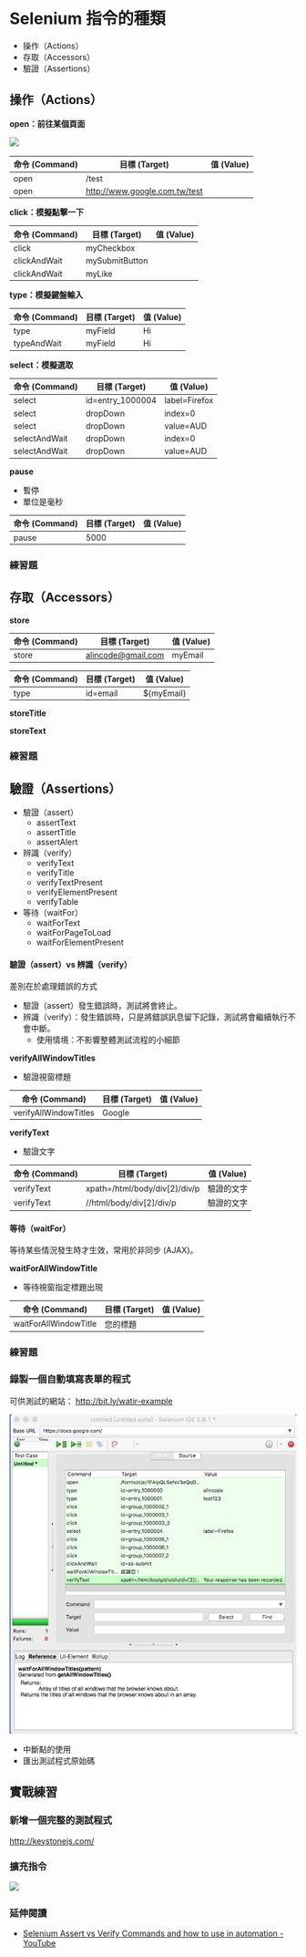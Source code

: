 # Selenium 指令的種類

* 操作（Actions）
* 存取（Accessors）
* 驗證（Assertions）

## 操作（Actions）

**open：前往某個頁面**

![](http://www.seleniumhq.org/docs/_images/chapt3_img21_BaseURL_prod.png)

命令 (Command) | 目標 (Target) | 值 (Value)
---------|----------|---------
 open    | /test    | 
 open    | http://www.google.com.tw/test | 

**click：模擬點擊一下**

命令 (Command) | 目標 (Target) | 值 (Value)
--------------|----------|---------
 click        | myCheckbox | 
 clickAndWait | mySubmitButton | 
 clickAndWait | myLike | 

**type：模擬鍵盤輸入**

命令 (Command) | 目標 (Target) | 值 (Value)
--------------|----------|---------
 type         | myField | Hi
 typeAndWait  | myField | Hi
 
**select：模擬選取**

命令 (Command)  | 目標 (Target) | 值 (Value)
---------------|------------------|---------
 select        | id=entry_1000004 | label=Firefox
 select        | dropDown         | index=0
 select        | dropDown         | value=AUD
 selectAndWait | dropDown         | index=0
 selectAndWait | dropDown         | value=AUD

**pause**

* 暫停
* 單位是毫秒

命令 (Command) | 目標 (Target) | 值 (Value)
--------------|----------|---------
 pause | 5000 | 

### 練習題

## 存取（Accessors）

**store**

命令 (Command) | 目標 (Target) | 值 (Value)
--------------|----------|---------
 store | alincode@gmail.com | myEmail

命令 (Command) | 目標 (Target) | 值 (Value)
--------------|----------|---------
 type | id=email | ${myEmail}

**storeTitle**

**storeText**

### 練習題

## 驗證（Assertions）

* 驗證（assert）
  * assertText
  * assertTitle
  * assertAlert
* 辨識（verify）
  * verifyText
  * verifyTitle
  * verifyTextPresent
  * verifyElementPresent
  * verifyTable
* 等待（waitFor）
  * waitForText
  * waitForPageToLoad
  * waitForElementPresent

#### 驗證（assert）vs 辨識（verify）

差別在於處理錯誤的方式

* 驗證（assert）發生錯誤時，測試將會終止。
* 辨識（verify）：發生錯誤時，只是將錯誤訊息留下記錄，測試將會繼續執行不會中斷。
  * 使用情境：不影響整體測試流程的小細節

**verifyAllWindowTitles**

* 驗證視窗標題

命令 (Command)  | 目標 (Target) | 值 (Value)
------------------------|------------------|---------
 verifyAllWindowTitles  | Google | 

**verifyText**

* 驗證文字

命令 (Command)  | 目標 (Target) | 值 (Value)
---------------|------------------|---------
 verifyText    | xpath=/html/body/div[2]/div/p | 驗證的文字
 verifyText    | //html/body/div[2]/div/p | 驗證的文字

#### 等待（waitFor）

等待某些情況發生時才生效，常用於非同步 (AJAX)。

**waitForAllWindowTitle**

* 等待視窗指定標題出現

命令 (Command)  | 目標 (Target) | 值 (Value)
------------------------|------------------|---------
 waitForAllWindowTitle  | 您的標題 | 

### 練習題

### 錄製一個自動填寫表單的程式

可供測試的網站：
<http://bit.ly/watir-example>

![](assets/ex01.png)

* 中斷點的使用
* 匯出測試程式原始碼

## 實戰練習

### 新增一個完整的測試程式

<http://keystonejs.com/>

### 擴充指令

![](http://www.seleniumhq.org/docs/_images/chapt3_img32_Extensions_install.png)

### 延伸閱讀

* [Selenium Assert vs Verify Commands and how to use in automation - YouTube](https://www.youtube.com/watch?v=iw_NDJsLYt8)